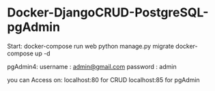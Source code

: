 # Docker-DjangoCRUD-PostgreSQL-pgAdmin
Start:
docker-compose run web python manage.py migrate
docker-compose up -d

pgAdmin4:
username : admin@gmail.com
password : admin

you can Access on:
localhost:80 for CRUD
localhost:85 for pgAdmin
